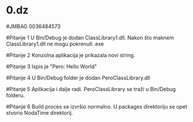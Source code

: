 # 0.dz
#JMBAG
0036484573

#Pitanje 1
U Bin/Debug je dodan ClassLibrary1.dll.
Nakon što maknem ClassLibrary1.dll ne mogu pokrenuti .exe

#Pitanje 2
Konzolna aplikacija je prikazala novi string.

#Pitanje 3
Ispis je "Pero: Hello World"

#Pitanje 4
U Bin/Debug folder je dodan PeroClassLibrary.dll

#Pitanje 5
Aplikacija i dalje radi. PeroClassLibrary se traži u Bin/Debug folderu.

#Pitanje 6
Build proces se izvršio normalno. U packages direktoriju se opet stvorio NodaTime direktorij.

